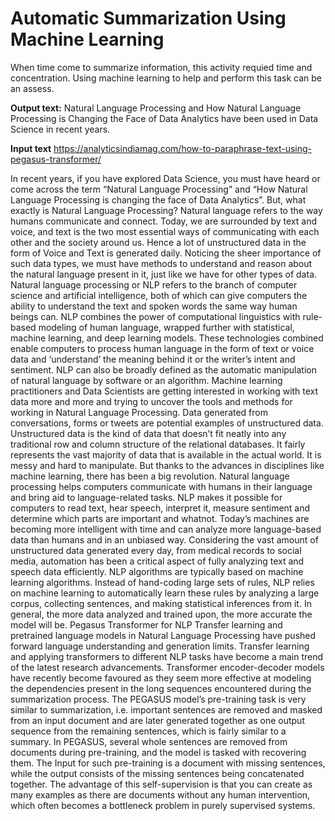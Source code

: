 # Automatic Summarization Using Machine Learning

When time come to summarize information, this activity requied time and concentration. Using machine learning to help and perform this task can be an assess.

**Output text:**
Natural Language Processing and How Natural Language Processing is Changing the Face of Data Analytics have been used in Data Science in recent years.

**Input text**
https://analyticsindiamag.com/how-to-paraphrase-text-using-pegasus-transformer/ 

In recent years, if you have explored Data Science, you must have heard or come across the term “Natural Language Processing” and “How Natural Language Processing is changing the face of Data Analytics”. But, what exactly is Natural Language Processing? Natural language refers to the way humans communicate and connect. Today, we are surrounded by text and voice, and text is the two most essential ways of communicating with each other and the society around us. Hence a lot of unstructured data in the form of Voice and Text is generated daily. Noticing the sheer importance of such data types, we must have methods to understand and reason about the natural language present in it, just like we have for other types of data. Natural language processing or NLP refers to the branch of computer science and artificial intelligence, both of which can give computers the ability to understand the text and spoken words the same way human beings can. 
NLP combines the power of computational linguistics with rule-based modeling of human language, wrapped further with statistical, machine learning, and deep learning models. These technologies combined enable computers to process human language in the form of text or voice data and ‘understand’ the meaning behind it or the writer’s intent and sentiment. NLP can also be broadly defined as the automatic manipulation of natural language by software or an algorithm. Machine learning practitioners and Data Scientists are getting interested in working with text data more and more and trying to uncover the tools and methods for working in Natural Language Processing. Data generated from conversations, forms or tweets are potential examples of unstructured data. Unstructured data is the kind of data that doesn’t fit neatly into any traditional row and column structure of the relational databases. It fairly represents the vast majority of data that is available in the actual world. It is messy and hard to manipulate. But thanks to the advances in disciplines like machine learning, there has been a big revolution.
Natural language processing helps computers communicate with humans in their language and bring aid to language-related tasks. NLP makes it possible for computers to read text, hear speech, interpret it, measure sentiment and determine which parts are important and whatnot. Today’s machines are becoming more intelligent with time and can analyze more language-based data than humans and in an unbiased way. Considering the vast amount of unstructured data generated every day, from medical records to social media, automation has been a critical aspect of fully analyzing text and speech data efficiently. NLP algorithms are typically based on machine learning algorithms. Instead of hand-coding large sets of rules, NLP relies on machine learning to automatically learn these rules by analyzing a large corpus, collecting sentences, and making statistical inferences from it. In general, the more data analyzed and trained upon, the more accurate the model will be.
Pegasus Transformer for NLP
Transfer learning and pretrained language models in Natural Language Processing have pushed forward language understanding and generation limits. Transfer learning and applying transformers to different NLP tasks have become a main trend of the latest research advancements. Transformer encoder-decoder models have recently become favoured as they seem more effective at modeling the dependencies present in the long sequences encountered during the summarization process. The PEGASUS model’s pre-training task is very similar to summarization, i.e. important sentences are removed and masked from an input document and are later generated together as one output sequence from the remaining sentences, which is fairly similar to a summary. In PEGASUS, several whole sentences are removed from documents during pre-training, and the model is tasked with recovering them. The Input for such pre-training is a document with missing sentences, while the output consists of the missing sentences being concatenated together. The advantage of this self-supervision is that you can create as many examples as there are documents without any human intervention, which often becomes a bottleneck problem in purely supervised systems. 


